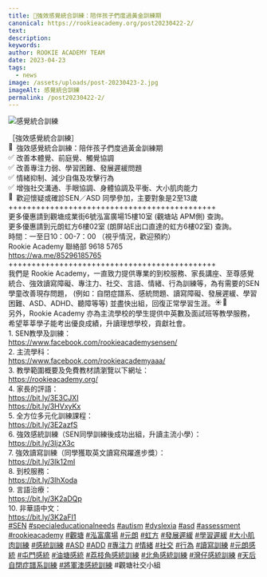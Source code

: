```yaml
---
title: 💛強效感覺統合訓練：陪伴孩子們度過黃金訓練期
canonical: https://rookieacademy.org/post20230422-2/
text: 
description: 
keywords: 
author: ROOKIE ACADEMY TEAM
date: 2023-04-23
tags:
  - news
image: /assets/uploads/post-20230423-2.jpg
imageAlt: 感覺統合訓練
permalink: /post20230422-2/
---
```

![感覺統合訓練](/assets/uploads/post-20230423-3.jpg)
<span class="x193iq5w xeuugli x13faqbe x1vvkbs x1xmvt09 x1lliihq x1s928wv xhkezso x1gmr53x x1cpjm7i x1fgarty x1943h6x xudqn12 x3x7a5m x6prxxf xvq8zen xo1l8bm xzsf02u x1yc453h" dir="auto"><div class="x11i5rnm xat24cr x1mh8g0r x1vvkbs xdj266r x126k92a"><div dir="auto" style="text-align: start;">［強效感覺統合訓練］</div></div><div class="x11i5rnm xat24cr x1mh8g0r x1vvkbs xtlvy1s x126k92a"><div dir="auto" style="text-align: start;"><span class="x3nfvp2 x1j61x8r x1fcty0u xdj266r xhhsvwb xat24cr xgzva0m xxymvpz xlup9mm x1kky2od"><img height="16" width="16" alt="💛" referrerpolicy="origin-when-cross-origin" src="https://static.xx.fbcdn.net/images/emoji.php/v9/t6e/1.5/16/1f49b.png"></span>強效感覺統合訓練：陪伴孩子們度過黃金訓練期</div></div><div class="x11i5rnm xat24cr x1mh8g0r x1vvkbs xtlvy1s x126k92a"><div dir="auto" style="text-align: start;"><span class="x3nfvp2 x1j61x8r x1fcty0u xdj266r xhhsvwb xat24cr xgzva0m xxymvpz xlup9mm x1kky2od"><img height="16" width="16" alt="✅" referrerpolicy="origin-when-cross-origin" src="https://static.xx.fbcdn.net/images/emoji.php/v9/tba/1.5/16/2705.png"></span>改善本體覺、前庭覺、觸覺協調</div></div><div class="x11i5rnm xat24cr x1mh8g0r x1vvkbs xtlvy1s x126k92a"><div dir="auto" style="text-align: start;"><span><a tabindex="-1"></a></span><span class="x3nfvp2 x1j61x8r x1fcty0u xdj266r xhhsvwb xat24cr xgzva0m xxymvpz xlup9mm x1kky2od"><img height="16" width="16" alt="✅" referrerpolicy="origin-when-cross-origin" src="https://static.xx.fbcdn.net/images/emoji.php/v9/tba/1.5/16/2705.png"></span>改善專注力弱、學習困難、發展遲緩問題</div></div><div class="x11i5rnm xat24cr x1mh8g0r x1vvkbs xtlvy1s x126k92a"><div dir="auto" style="text-align: start;"><span class="x3nfvp2 x1j61x8r x1fcty0u xdj266r xhhsvwb xat24cr xgzva0m xxymvpz xlup9mm x1kky2od"><img height="16" width="16" alt="✅" referrerpolicy="origin-when-cross-origin" src="https://static.xx.fbcdn.net/images/emoji.php/v9/tba/1.5/16/2705.png"></span>情緒抑制、減少自傷及攻擊行為</div></div><div class="x11i5rnm xat24cr x1mh8g0r x1vvkbs xtlvy1s x126k92a"><div dir="auto" style="text-align: start;"><span class="x3nfvp2 x1j61x8r x1fcty0u xdj266r xhhsvwb xat24cr xgzva0m xxymvpz xlup9mm x1kky2od"><img height="16" width="16" alt="✅" referrerpolicy="origin-when-cross-origin" src="https://static.xx.fbcdn.net/images/emoji.php/v9/tba/1.5/16/2705.png"></span>增強社交溝通、手眼協調、身體協調及平衡、大小肌肉能力</div></div><div class="x11i5rnm xat24cr x1mh8g0r x1vvkbs xtlvy1s x126k92a"><div dir="auto" style="text-align: start;"><span class="x3nfvp2 x1j61x8r x1fcty0u xdj266r xhhsvwb xat24cr xgzva0m xxymvpz xlup9mm x1kky2od"><img height="16" width="16" alt="🌟" referrerpolicy="origin-when-cross-origin" src="https://static.xx.fbcdn.net/images/emoji.php/v9/t39/1.5/16/1f31f.png"></span>歡迎懷疑或確診SEN／ASD 同學參加，主要對象是2至13歲</div></div><div class="x11i5rnm xat24cr x1mh8g0r x1vvkbs xtlvy1s x126k92a"><div dir="auto" style="text-align: start;">+++++++++++++++++++++++++++++++++++++++++++++</div></div><div class="x11i5rnm xat24cr x1mh8g0r x1vvkbs xtlvy1s x126k92a"><div dir="auto" style="text-align: start;">更多優惠請到觀塘成業街6號泓富廣場15樓10室 (觀塘站 APM側) 查詢。</div></div><div class="x11i5rnm xat24cr x1mh8g0r x1vvkbs xtlvy1s x126k92a"><div dir="auto" style="text-align: start;">更多優惠請到元朗虹方6樓02室 (朗屏站E出口直達的虹方6樓02室) 查詢。</div></div><div class="x11i5rnm xat24cr x1mh8g0r x1vvkbs xtlvy1s x126k92a"><div dir="auto" style="text-align: start;">時間：一至日10：00-7：00 （視乎情況，歡迎預約）</div></div><div class="x11i5rnm xat24cr x1mh8g0r x1vvkbs xtlvy1s x126k92a"><div dir="auto" style="text-align: start;">Rookie Academy 聯絡部 9618 5765 </div></div><div class="x11i5rnm xat24cr x1mh8g0r x1vvkbs xtlvy1s x126k92a"><div dir="auto" style="text-align: start;"><span><a class="x1i10hfl xjbqb8w x6umtig x1b1mbwd xaqea5y xav7gou x9f619 x1ypdohk xt0psk2 xe8uvvx xdj266r x11i5rnm xat24cr x1mh8g0r xexx8yu x4uap5 x18d9i69 xkhd6sd x16tdsg8 x1hl2dhg xggy1nq x1a2a7pz xt0b8zv x1fey0fg" href="https://l.facebook.com/l.php?u=https%3A%2F%2Fwa.me%2F85296185765%3Ffbclid%3DIwAR0ubh1C5-A4HaRNKLEmMp4-xCyNp5IvjInC92Wx8vgS68liEf76TSYP8_0&amp;h=AT3kV37EqK5NkmLsPZI9LM08e1aMzybOkT5encMYg8nhT8vWSko3OxJb2sHs6TFBB0tQU4BPy74pTvBztb8d0Eg01IwWWk-JCT0Lh0Ikp2d67ahSL_8HeyXQMStIC_4ZN7Rd&amp;__tn__=-UK-R&amp;c[0]=AT0JiUHBlA8vTNkdtpLFxF_8InKSOPuSBP4TC3UbJJWjKMsMnHWav5N0b-3Y44sZeXKaPMe9OycmPSdm07vJG8d0GocCX-psu0GyL8ns9p_yK8PN2f5NOFLgEJu3KxNVcnc9YXvD83dvf2zU6bNBoYziu9Cs-h3xSCX3xjRfHIR2ysC504NWdXS0W8zbYy30L1yhbuE4Dxcr" rel="nofollow noopener" role="link" tabindex="0" target="_blank">https://wa.me/85296185765</a></span></div></div><div class="x11i5rnm xat24cr x1mh8g0r x1vvkbs xtlvy1s x126k92a"><div dir="auto" style="text-align: start;">+++++++++++++++++++++++++++++++++++++++++++++</div></div><div class="x11i5rnm xat24cr x1mh8g0r x1vvkbs xtlvy1s x126k92a"><div dir="auto" style="text-align: start;">我們是 Rookie Academy，一直致力提供專業的到校服務、家長講座、至尊感覺統合、強效讀寫障礙、專注力、社交、言語、情緒、行為訓練等，為有需要的SEN學童改善現存問題， (例如：自閉症譜系、感統問題、讀寫障礙、發展遲緩、學習困難、ASD、ADHD、聽障等等) 並盡快出組，回復正常學習生涯。<span class="x3nfvp2 x1j61x8r x1fcty0u xdj266r xhhsvwb xat24cr xgzva0m xxymvpz xlup9mm x1kky2od"><img height="16" width="16" alt="☀️" referrerpolicy="origin-when-cross-origin" src="https://static.xx.fbcdn.net/images/emoji.php/v9/tf4/1.5/16/2600.png"></span><span class="x3nfvp2 x1j61x8r x1fcty0u xdj266r xhhsvwb xat24cr xgzva0m xxymvpz xlup9mm x1kky2od"><img height="16" width="16" alt="🌈" referrerpolicy="origin-when-cross-origin" src="https://static.xx.fbcdn.net/images/emoji.php/v9/t6c/1.5/16/1f308.png"></span></div></div><div class="x11i5rnm xat24cr x1mh8g0r x1vvkbs xtlvy1s x126k92a"><div dir="auto" style="text-align: start;">另外，Rookie Academy 亦為主流學校的學生提供中英數及面試班等教學服務，希望莘莘學子能考出優良成績，升讀理想學校，貢獻社會。</div></div><div class="x11i5rnm xat24cr x1mh8g0r x1vvkbs xtlvy1s x126k92a"><div dir="auto" style="text-align: start;">1. SEN教學及訓練：</div></div><div class="x11i5rnm xat24cr x1mh8g0r x1vvkbs xtlvy1s x126k92a"><div dir="auto" style="text-align: start;"><span><a class="x1i10hfl xjbqb8w x6umtig x1b1mbwd xaqea5y xav7gou x9f619 x1ypdohk xt0psk2 xe8uvvx xdj266r x11i5rnm xat24cr x1mh8g0r xexx8yu x4uap5 x18d9i69 xkhd6sd x16tdsg8 x1hl2dhg xggy1nq x1a2a7pz xt0b8zv x1qq9wsj xo1l8bm" href="https://www.facebook.com/rookieacademysensen/?__cft__[0]=AZXTKMS3kcmlt0zsAMYa5iNgohTITd-cCPXkxyOsz02xkVDa4V7Y3TuL8x8Frg-ZO5ztvh0Wqa692-7FQj57HCjg3gqKTEfXyU83i16YoHFA0zTyT4YHri3DxgosYC1xWdVd2XgvELJTj0ieuF2nj-jIOPTZ1BslPKBOA1WV7uGYzWNEfCYU-OBxgyrGEaDpKd0&amp;__tn__=kK-R" role="link" tabindex="0"><span class="xt0psk2"><span>https://www.facebook.com/rookieacademysensen/</span></span></a></span></div></div><div class="x11i5rnm xat24cr x1mh8g0r x1vvkbs xtlvy1s x126k92a"><div dir="auto" style="text-align: start;">2. 主流學科：</div></div><div class="x11i5rnm xat24cr x1mh8g0r x1vvkbs xtlvy1s x126k92a"><div dir="auto" style="text-align: start;"><span><a class="x1i10hfl xjbqb8w x6umtig x1b1mbwd xaqea5y xav7gou x9f619 x1ypdohk xt0psk2 xe8uvvx xdj266r x11i5rnm xat24cr x1mh8g0r xexx8yu x4uap5 x18d9i69 xkhd6sd x16tdsg8 x1hl2dhg xggy1nq x1a2a7pz xt0b8zv x1qq9wsj xo1l8bm" href="https://www.facebook.com/rookieacademyaaa/?__cft__[0]=AZXTKMS3kcmlt0zsAMYa5iNgohTITd-cCPXkxyOsz02xkVDa4V7Y3TuL8x8Frg-ZO5ztvh0Wqa692-7FQj57HCjg3gqKTEfXyU83i16YoHFA0zTyT4YHri3DxgosYC1xWdVd2XgvELJTj0ieuF2nj-jIOPTZ1BslPKBOA1WV7uGYzWNEfCYU-OBxgyrGEaDpKd0&amp;__tn__=kK-R" role="link" tabindex="0"><span class="xt0psk2"><span>https://www.facebook.com/rookieacademyaaa/</span></span></a></span></div></div><div class="x11i5rnm xat24cr x1mh8g0r x1vvkbs xtlvy1s x126k92a"><div dir="auto" style="text-align: start;">3. 教學範圍概要及免費教材請瀏覽以下網址：</div></div><div class="x11i5rnm xat24cr x1mh8g0r x1vvkbs xtlvy1s x126k92a"><div dir="auto" style="text-align: start;"><span><a class="x1i10hfl xjbqb8w x6umtig x1b1mbwd xaqea5y xav7gou x9f619 x1ypdohk xt0psk2 xe8uvvx xdj266r x11i5rnm xat24cr x1mh8g0r xexx8yu x4uap5 x18d9i69 xkhd6sd x16tdsg8 x1hl2dhg xggy1nq x1a2a7pz xt0b8zv x1fey0fg" href="https://l.facebook.com/l.php?u=https%3A%2F%2Frookieacademy.org%2F%3Ffbclid%3DIwAR3hXYMhuck5rhKZmeGn4UFYEL9vhvgdx8n3QxsAchuPgEULRkzCKgWxtzI&amp;h=AT3aARi1jIB6Fiuo5d55S7GL-AyqEZRrylPxT7TfutpWTI3ZvJLb08XDLiPJpVzDL6-3OMcZjjK_UYcUllQ4wgZdSIvW3r5yIBtfxB40sVJXch6MQ6ak0XZvUo8DYUg3INH6&amp;__tn__=-UK-R&amp;c[0]=AT0JiUHBlA8vTNkdtpLFxF_8InKSOPuSBP4TC3UbJJWjKMsMnHWav5N0b-3Y44sZeXKaPMe9OycmPSdm07vJG8d0GocCX-psu0GyL8ns9p_yK8PN2f5NOFLgEJu3KxNVcnc9YXvD83dvf2zU6bNBoYziu9Cs-h3xSCX3xjRfHIR2ysC504NWdXS0W8zbYy30L1yhbuE4Dxcr" rel="nofollow noopener" role="link" tabindex="0" target="_blank">https://rookieacademy.org/</a></span></div></div><div class="x11i5rnm xat24cr x1mh8g0r x1vvkbs xtlvy1s x126k92a"><div dir="auto" style="text-align: start;">4. 家長的評語：</div></div><div class="x11i5rnm xat24cr x1mh8g0r x1vvkbs xtlvy1s x126k92a"><div dir="auto" style="text-align: start;"><span><a class="x1i10hfl xjbqb8w x6umtig x1b1mbwd xaqea5y xav7gou x9f619 x1ypdohk xt0psk2 xe8uvvx xdj266r x11i5rnm xat24cr x1mh8g0r xexx8yu x4uap5 x18d9i69 xkhd6sd x16tdsg8 x1hl2dhg xggy1nq x1a2a7pz xt0b8zv x1fey0fg" href="https://l.facebook.com/l.php?u=https%3A%2F%2Fbit.ly%2F3E3CJXI%3Ffbclid%3DIwAR2l9ms1yb6cPh0v_rvmJwgAZkR6I2zsPDJ8O37ocluhGIFX3mi2aSLuyCQ&amp;h=AT133grhVuvkKJLyc3vf5zfNmJ3n0XwnAiTChxf4Ehl-k6be1DFa09UTWKmwafdb86dlNDKpaGZj8LgqqroNSvbtzvFXf_UTqTHWKa-LCKa2uOcBhRsRKq6l6LsJBKfZModR&amp;__tn__=-UK-R&amp;c[0]=AT0JiUHBlA8vTNkdtpLFxF_8InKSOPuSBP4TC3UbJJWjKMsMnHWav5N0b-3Y44sZeXKaPMe9OycmPSdm07vJG8d0GocCX-psu0GyL8ns9p_yK8PN2f5NOFLgEJu3KxNVcnc9YXvD83dvf2zU6bNBoYziu9Cs-h3xSCX3xjRfHIR2ysC504NWdXS0W8zbYy30L1yhbuE4Dxcr" rel="nofollow noopener" role="link" tabindex="0" target="_blank">https://bit.ly/3E3CJXI</a></span></div></div><div class="x11i5rnm xat24cr x1mh8g0r x1vvkbs xtlvy1s x126k92a"><div dir="auto" style="text-align: start;"><span><a class="x1i10hfl xjbqb8w x6umtig x1b1mbwd xaqea5y xav7gou x9f619 x1ypdohk xt0psk2 xe8uvvx xdj266r x11i5rnm xat24cr x1mh8g0r xexx8yu x4uap5 x18d9i69 xkhd6sd x16tdsg8 x1hl2dhg xggy1nq x1a2a7pz xt0b8zv x1fey0fg" href="https://l.facebook.com/l.php?u=https%3A%2F%2Fbit.ly%2F3HVxyKx%3Ffbclid%3DIwAR18gw2BbxquYj_q7Y52CNlr0qlPRmy2UMqRgRJCogaaSRnYUtIJtazETJI&amp;h=AT0R1xAnVqgQz5jMdfmKSQAIm7XFgV_qr1qgdHnogwH8WaWzT7sshLadGdmScGCYTJOy29Mkj9w4kvSK88ipL0jyjx7WgMU1QKyE1AWQ_kv9RqEsRNNI0FdLkX-JEiSVh9Dj&amp;__tn__=-UK-R&amp;c[0]=AT0JiUHBlA8vTNkdtpLFxF_8InKSOPuSBP4TC3UbJJWjKMsMnHWav5N0b-3Y44sZeXKaPMe9OycmPSdm07vJG8d0GocCX-psu0GyL8ns9p_yK8PN2f5NOFLgEJu3KxNVcnc9YXvD83dvf2zU6bNBoYziu9Cs-h3xSCX3xjRfHIR2ysC504NWdXS0W8zbYy30L1yhbuE4Dxcr" rel="nofollow noopener" role="link" tabindex="0" target="_blank">https://bit.ly/3HVxyKx</a></span></div></div><div class="x11i5rnm xat24cr x1mh8g0r x1vvkbs xtlvy1s x126k92a"><div dir="auto" style="text-align: start;">5. 全方位多元化訓練課程：</div></div><div class="x11i5rnm xat24cr x1mh8g0r x1vvkbs xtlvy1s x126k92a"><div dir="auto" style="text-align: start;"><span><a class="x1i10hfl xjbqb8w x6umtig x1b1mbwd xaqea5y xav7gou x9f619 x1ypdohk xt0psk2 xe8uvvx xdj266r x11i5rnm xat24cr x1mh8g0r xexx8yu x4uap5 x18d9i69 xkhd6sd x16tdsg8 x1hl2dhg xggy1nq x1a2a7pz xt0b8zv x1fey0fg" href="https://l.facebook.com/l.php?u=https%3A%2F%2Fbit.ly%2F3E2azfS%3Ffbclid%3DIwAR3d--oKbRCdkHyKb9SHeqmlfMHd8vXFm38bou8iUvJc8sRcJJd2kWVl5fA&amp;h=AT0wKuq_K5nkqPlaYVjGkC6AKcDj8IIN7YW2D7mSMrZGgP5UlGa1dq8rL3YNjKfOATlN10bkEZESDln6-E1i6A8-Mb5xjbd7y1bx6cYdoHAGXWrSZgWYruk_ZN4oytOKaiiG&amp;__tn__=-UK-R&amp;c[0]=AT0JiUHBlA8vTNkdtpLFxF_8InKSOPuSBP4TC3UbJJWjKMsMnHWav5N0b-3Y44sZeXKaPMe9OycmPSdm07vJG8d0GocCX-psu0GyL8ns9p_yK8PN2f5NOFLgEJu3KxNVcnc9YXvD83dvf2zU6bNBoYziu9Cs-h3xSCX3xjRfHIR2ysC504NWdXS0W8zbYy30L1yhbuE4Dxcr" rel="nofollow noopener" role="link" tabindex="0" target="_blank">https://bit.ly/3E2azfS</a></span></div></div><div class="x11i5rnm xat24cr x1mh8g0r x1vvkbs xtlvy1s x126k92a"><div dir="auto" style="text-align: start;">6. 強效感統訓練（SEN同學訓練後成功出組，升讀主流小學）：</div></div><div class="x11i5rnm xat24cr x1mh8g0r x1vvkbs xtlvy1s x126k92a"><div dir="auto" style="text-align: start;"><span><a class="x1i10hfl xjbqb8w x6umtig x1b1mbwd xaqea5y xav7gou x9f619 x1ypdohk xt0psk2 xe8uvvx xdj266r x11i5rnm xat24cr x1mh8g0r xexx8yu x4uap5 x18d9i69 xkhd6sd x16tdsg8 x1hl2dhg xggy1nq x1a2a7pz xt0b8zv x1fey0fg" href="https://l.facebook.com/l.php?u=https%3A%2F%2Fbit.ly%2F3IjzX3c%3Ffbclid%3DIwAR1rxtL44Afe-Lu0Tim_VA6yXrF4_ZF7nR28Ig8JFZxNSr6usUctKgcXK-g&amp;h=AT0nNoFW3afr5JWLmvn3nhXzjWSksJfM815GexXoyUtgDKEWOtV3FjhqMrGjD9wN_aBDtAPwJGf4r9OdvYuKJJsZWEZk7uW_cQSeKbQ7XNIpISbLfuZrKFAGs-hRMorcwGeJ&amp;__tn__=-UK-R&amp;c[0]=AT0JiUHBlA8vTNkdtpLFxF_8InKSOPuSBP4TC3UbJJWjKMsMnHWav5N0b-3Y44sZeXKaPMe9OycmPSdm07vJG8d0GocCX-psu0GyL8ns9p_yK8PN2f5NOFLgEJu3KxNVcnc9YXvD83dvf2zU6bNBoYziu9Cs-h3xSCX3xjRfHIR2ysC504NWdXS0W8zbYy30L1yhbuE4Dxcr" rel="nofollow noopener" role="link" tabindex="0" target="_blank">https://bit.ly/3IjzX3c</a></span></div></div><div class="x11i5rnm xat24cr x1mh8g0r x1vvkbs xtlvy1s x126k92a"><div dir="auto" style="text-align: start;">7. 強效讀寫訓練（同學獲取英文讀寫飛躍進步獎）：</div><div dir="auto" style="text-align: start;"><span><a class="x1i10hfl xjbqb8w x6umtig x1b1mbwd xaqea5y xav7gou x9f619 x1ypdohk xt0psk2 xe8uvvx xdj266r x11i5rnm xat24cr x1mh8g0r xexx8yu x4uap5 x18d9i69 xkhd6sd x16tdsg8 x1hl2dhg xggy1nq x1a2a7pz xt0b8zv x1fey0fg" href="https://l.facebook.com/l.php?u=https%3A%2F%2Fbit.ly%2F3Ik12mI%3Ffbclid%3DIwAR3G4kcFyFrkRiaWBqXS0KrIoqSkxhwQZMph8YRdOKGXEmULSz3gzAw6yFY&amp;h=AT28otVikvH9wBUcUOZvRMCePTXoYNYWGSBnWAaX5zEXrukD5Q7EDP3xWAwowzY9KI-iwrSACTb2WZTyhqnnNGtKgMZtJYP3wH_bN7eNncAvW3CcS_p29w73NiklDvxDaYEu&amp;__tn__=-UK-R&amp;c[0]=AT0JiUHBlA8vTNkdtpLFxF_8InKSOPuSBP4TC3UbJJWjKMsMnHWav5N0b-3Y44sZeXKaPMe9OycmPSdm07vJG8d0GocCX-psu0GyL8ns9p_yK8PN2f5NOFLgEJu3KxNVcnc9YXvD83dvf2zU6bNBoYziu9Cs-h3xSCX3xjRfHIR2ysC504NWdXS0W8zbYy30L1yhbuE4Dxcr" rel="nofollow noopener" role="link" tabindex="0" target="_blank">https://bit.ly/3Ik12mI</a></span></div></div><div class="x11i5rnm xat24cr x1mh8g0r x1vvkbs xtlvy1s x126k92a"><div dir="auto" style="text-align: start;">8. 到校服務：</div></div><div class="x11i5rnm xat24cr x1mh8g0r x1vvkbs xtlvy1s x126k92a"><div dir="auto" style="text-align: start;"><span><a class="x1i10hfl xjbqb8w x6umtig x1b1mbwd xaqea5y xav7gou x9f619 x1ypdohk xt0psk2 xe8uvvx xdj266r x11i5rnm xat24cr x1mh8g0r xexx8yu x4uap5 x18d9i69 xkhd6sd x16tdsg8 x1hl2dhg xggy1nq x1a2a7pz xt0b8zv x1fey0fg" href="https://l.facebook.com/l.php?u=https%3A%2F%2Fbit.ly%2F3IhXoda%3Ffbclid%3DIwAR32LGX8zpjVqzm2qMwukGe7pli7zZwE8Kf1npKu5WlODMIEAJoYgKgzgqs&amp;h=AT19dkF4hac67Xn_PUGMgdoXjYhCXJ-mLEcLykUYOVoQlDnS_cxNsTBkE6JUl7jdJzf9yqmMBwD1xBuHg1uDZHB0dU70GZErOLyanGFth3ERXzkQrkEouZPZ1-EYOewfSFXi&amp;__tn__=-UK-R&amp;c[0]=AT0JiUHBlA8vTNkdtpLFxF_8InKSOPuSBP4TC3UbJJWjKMsMnHWav5N0b-3Y44sZeXKaPMe9OycmPSdm07vJG8d0GocCX-psu0GyL8ns9p_yK8PN2f5NOFLgEJu3KxNVcnc9YXvD83dvf2zU6bNBoYziu9Cs-h3xSCX3xjRfHIR2ysC504NWdXS0W8zbYy30L1yhbuE4Dxcr" rel="nofollow noopener" role="link" tabindex="0" target="_blank">https://bit.ly/3IhXoda</a></span></div></div><div class="x11i5rnm xat24cr x1mh8g0r x1vvkbs xtlvy1s x126k92a"><div dir="auto" style="text-align: start;">9. 言語治療：</div></div><div class="x11i5rnm xat24cr x1mh8g0r x1vvkbs xtlvy1s x126k92a"><div dir="auto" style="text-align: start;"><span><a class="x1i10hfl xjbqb8w x6umtig x1b1mbwd xaqea5y xav7gou x9f619 x1ypdohk xt0psk2 xe8uvvx xdj266r x11i5rnm xat24cr x1mh8g0r xexx8yu x4uap5 x18d9i69 xkhd6sd x16tdsg8 x1hl2dhg xggy1nq x1a2a7pz xt0b8zv x1fey0fg" href="https://l.facebook.com/l.php?u=https%3A%2F%2Fbit.ly%2F3K2aDQp%3Ffbclid%3DIwAR1BMBm0vXT_SGsWfXFpvmNJnoqznDD7a-Gg64EXUnbtVFW6L3fpAvWYfvw&amp;h=AT0LlfxCs86ZM_Q7oZ1Rna9gQqaZxytBT-7a-uQ5-YPkABT9MWtK5yNkD9lE8Vqu5LHj11LysaSYnBtwJnub_ssNT8pa6K702TTjskNal5RWOxxjwnCBRRA7WHYgrQ6c1oJ6&amp;__tn__=-UK-R&amp;c[0]=AT0JiUHBlA8vTNkdtpLFxF_8InKSOPuSBP4TC3UbJJWjKMsMnHWav5N0b-3Y44sZeXKaPMe9OycmPSdm07vJG8d0GocCX-psu0GyL8ns9p_yK8PN2f5NOFLgEJu3KxNVcnc9YXvD83dvf2zU6bNBoYziu9Cs-h3xSCX3xjRfHIR2ysC504NWdXS0W8zbYy30L1yhbuE4Dxcr" rel="nofollow noopener" role="link" tabindex="0" target="_blank">https://bit.ly/3K2aDQp</a></span></div></div><div class="x11i5rnm xat24cr x1mh8g0r x1vvkbs xtlvy1s x126k92a"><div dir="auto" style="text-align: start;">10. 非華語中文：</div><div dir="auto" style="text-align: start;"><span><a class="x1i10hfl xjbqb8w x6umtig x1b1mbwd xaqea5y xav7gou x9f619 x1ypdohk xt0psk2 xe8uvvx xdj266r x11i5rnm xat24cr x1mh8g0r xexx8yu x4uap5 x18d9i69 xkhd6sd x16tdsg8 x1hl2dhg xggy1nq x1a2a7pz xt0b8zv x1fey0fg" href="https://l.facebook.com/l.php?u=https%3A%2F%2Fbit.ly%2F3K2aFI1%3Ffbclid%3DIwAR26gGktX1VcnA7fr5rgqKpLouOUDZM-s5b14J9r-DZw0Vxp1uaVut2YG5o&amp;h=AT2oMtdsfWaq3LKHRFI_9PDQV1fSI6j1kZz91Mc7aNxeoocCjsH8ZHhajaytwiyzzOcu8e3-d_GzwVATZibv2B5ckQgNTal8kbQQlKn450Ly_pPNDdfm2Txgtw9gRxrBLw5m&amp;__tn__=-UK-R&amp;c[0]=AT0JiUHBlA8vTNkdtpLFxF_8InKSOPuSBP4TC3UbJJWjKMsMnHWav5N0b-3Y44sZeXKaPMe9OycmPSdm07vJG8d0GocCX-psu0GyL8ns9p_yK8PN2f5NOFLgEJu3KxNVcnc9YXvD83dvf2zU6bNBoYziu9Cs-h3xSCX3xjRfHIR2ysC504NWdXS0W8zbYy30L1yhbuE4Dxcr" rel="nofollow noopener" role="link" tabindex="0" target="_blank">https://bit.ly/3K2aFI1</a></span></div></div><div class="x11i5rnm xat24cr x1mh8g0r x1vvkbs xtlvy1s x126k92a"><div dir="auto" style="text-align: start;"><span><a class="x1i10hfl xjbqb8w x6umtig x1b1mbwd xaqea5y xav7gou x9f619 x1ypdohk xt0psk2 xe8uvvx xdj266r x11i5rnm xat24cr x1mh8g0r xexx8yu x4uap5 x18d9i69 xkhd6sd x16tdsg8 x1hl2dhg xggy1nq x1a2a7pz xt0b8zv x1qq9wsj xo1l8bm" href="https://www.facebook.com/hashtag/sen?__eep__=6&amp;__cft__[0]=AZXTKMS3kcmlt0zsAMYa5iNgohTITd-cCPXkxyOsz02xkVDa4V7Y3TuL8x8Frg-ZO5ztvh0Wqa692-7FQj57HCjg3gqKTEfXyU83i16YoHFA0zTyT4YHri3DxgosYC1xWdVd2XgvELJTj0ieuF2nj-jIOPTZ1BslPKBOA1WV7uGYzWNEfCYU-OBxgyrGEaDpKd0&amp;__tn__=*NK-R" role="link" tabindex="0">#SEN</a></span> <span><a class="x1i10hfl xjbqb8w x6umtig x1b1mbwd xaqea5y xav7gou x9f619 x1ypdohk xt0psk2 xe8uvvx xdj266r x11i5rnm xat24cr x1mh8g0r xexx8yu x4uap5 x18d9i69 xkhd6sd x16tdsg8 x1hl2dhg xggy1nq x1a2a7pz xt0b8zv x1qq9wsj xo1l8bm" href="https://www.facebook.com/hashtag/specialeducationalneeds?__eep__=6&amp;__cft__[0]=AZXTKMS3kcmlt0zsAMYa5iNgohTITd-cCPXkxyOsz02xkVDa4V7Y3TuL8x8Frg-ZO5ztvh0Wqa692-7FQj57HCjg3gqKTEfXyU83i16YoHFA0zTyT4YHri3DxgosYC1xWdVd2XgvELJTj0ieuF2nj-jIOPTZ1BslPKBOA1WV7uGYzWNEfCYU-OBxgyrGEaDpKd0&amp;__tn__=*NK-R" role="link" tabindex="0">#specialeducationalneeds</a></span> <span><a class="x1i10hfl xjbqb8w x6umtig x1b1mbwd xaqea5y xav7gou x9f619 x1ypdohk xt0psk2 xe8uvvx xdj266r x11i5rnm xat24cr x1mh8g0r xexx8yu x4uap5 x18d9i69 xkhd6sd x16tdsg8 x1hl2dhg xggy1nq x1a2a7pz xt0b8zv x1qq9wsj xo1l8bm" href="https://www.facebook.com/hashtag/autism?__eep__=6&amp;__cft__[0]=AZXTKMS3kcmlt0zsAMYa5iNgohTITd-cCPXkxyOsz02xkVDa4V7Y3TuL8x8Frg-ZO5ztvh0Wqa692-7FQj57HCjg3gqKTEfXyU83i16YoHFA0zTyT4YHri3DxgosYC1xWdVd2XgvELJTj0ieuF2nj-jIOPTZ1BslPKBOA1WV7uGYzWNEfCYU-OBxgyrGEaDpKd0&amp;__tn__=*NK-R" role="link" tabindex="0">#autism</a></span> <span><a class="x1i10hfl xjbqb8w x6umtig x1b1mbwd xaqea5y xav7gou x9f619 x1ypdohk xt0psk2 xe8uvvx xdj266r x11i5rnm xat24cr x1mh8g0r xexx8yu x4uap5 x18d9i69 xkhd6sd x16tdsg8 x1hl2dhg xggy1nq x1a2a7pz xt0b8zv x1qq9wsj xo1l8bm" href="https://www.facebook.com/hashtag/dyslexia?__eep__=6&amp;__cft__[0]=AZXTKMS3kcmlt0zsAMYa5iNgohTITd-cCPXkxyOsz02xkVDa4V7Y3TuL8x8Frg-ZO5ztvh0Wqa692-7FQj57HCjg3gqKTEfXyU83i16YoHFA0zTyT4YHri3DxgosYC1xWdVd2XgvELJTj0ieuF2nj-jIOPTZ1BslPKBOA1WV7uGYzWNEfCYU-OBxgyrGEaDpKd0&amp;__tn__=*NK-R" role="link" tabindex="0">#dyslexia</a></span> <span><a class="x1i10hfl xjbqb8w x6umtig x1b1mbwd xaqea5y xav7gou x9f619 x1ypdohk xt0psk2 xe8uvvx xdj266r x11i5rnm xat24cr x1mh8g0r xexx8yu x4uap5 x18d9i69 xkhd6sd x16tdsg8 x1hl2dhg xggy1nq x1a2a7pz xt0b8zv x1qq9wsj xo1l8bm" href="https://www.facebook.com/hashtag/asd?__eep__=6&amp;__cft__[0]=AZXTKMS3kcmlt0zsAMYa5iNgohTITd-cCPXkxyOsz02xkVDa4V7Y3TuL8x8Frg-ZO5ztvh0Wqa692-7FQj57HCjg3gqKTEfXyU83i16YoHFA0zTyT4YHri3DxgosYC1xWdVd2XgvELJTj0ieuF2nj-jIOPTZ1BslPKBOA1WV7uGYzWNEfCYU-OBxgyrGEaDpKd0&amp;__tn__=*NK-R" role="link" tabindex="0">#asd</a></span> <span><a class="x1i10hfl xjbqb8w x6umtig x1b1mbwd xaqea5y xav7gou x9f619 x1ypdohk xt0psk2 xe8uvvx xdj266r x11i5rnm xat24cr x1mh8g0r xexx8yu x4uap5 x18d9i69 xkhd6sd x16tdsg8 x1hl2dhg xggy1nq x1a2a7pz xt0b8zv x1qq9wsj xo1l8bm" href="https://www.facebook.com/hashtag/assessment?__eep__=6&amp;__cft__[0]=AZXTKMS3kcmlt0zsAMYa5iNgohTITd-cCPXkxyOsz02xkVDa4V7Y3TuL8x8Frg-ZO5ztvh0Wqa692-7FQj57HCjg3gqKTEfXyU83i16YoHFA0zTyT4YHri3DxgosYC1xWdVd2XgvELJTj0ieuF2nj-jIOPTZ1BslPKBOA1WV7uGYzWNEfCYU-OBxgyrGEaDpKd0&amp;__tn__=*NK-R" role="link" tabindex="0">#assessment</a></span> <span><a class="x1i10hfl xjbqb8w x6umtig x1b1mbwd xaqea5y xav7gou x9f619 x1ypdohk xt0psk2 xe8uvvx xdj266r x11i5rnm xat24cr x1mh8g0r xexx8yu x4uap5 x18d9i69 xkhd6sd x16tdsg8 x1hl2dhg xggy1nq x1a2a7pz xt0b8zv x1qq9wsj xo1l8bm" href="https://www.facebook.com/hashtag/rookieacademy?__eep__=6&amp;__cft__[0]=AZXTKMS3kcmlt0zsAMYa5iNgohTITd-cCPXkxyOsz02xkVDa4V7Y3TuL8x8Frg-ZO5ztvh0Wqa692-7FQj57HCjg3gqKTEfXyU83i16YoHFA0zTyT4YHri3DxgosYC1xWdVd2XgvELJTj0ieuF2nj-jIOPTZ1BslPKBOA1WV7uGYzWNEfCYU-OBxgyrGEaDpKd0&amp;__tn__=*NK-R" role="link" tabindex="0">#rookieacademy</a></span> <span><a class="x1i10hfl xjbqb8w x6umtig x1b1mbwd xaqea5y xav7gou x9f619 x1ypdohk xt0psk2 xe8uvvx xdj266r x11i5rnm xat24cr x1mh8g0r xexx8yu x4uap5 x18d9i69 xkhd6sd x16tdsg8 x1hl2dhg xggy1nq x1a2a7pz xt0b8zv x1qq9wsj xo1l8bm" href="https://www.facebook.com/hashtag/%E8%A7%80%E5%A1%98?__eep__=6&amp;__cft__[0]=AZXTKMS3kcmlt0zsAMYa5iNgohTITd-cCPXkxyOsz02xkVDa4V7Y3TuL8x8Frg-ZO5ztvh0Wqa692-7FQj57HCjg3gqKTEfXyU83i16YoHFA0zTyT4YHri3DxgosYC1xWdVd2XgvELJTj0ieuF2nj-jIOPTZ1BslPKBOA1WV7uGYzWNEfCYU-OBxgyrGEaDpKd0&amp;__tn__=*NK-R" role="link" tabindex="0">#觀塘</a></span> <span><a class="x1i10hfl xjbqb8w x6umtig x1b1mbwd xaqea5y xav7gou x9f619 x1ypdohk xt0psk2 xe8uvvx xdj266r x11i5rnm xat24cr x1mh8g0r xexx8yu x4uap5 x18d9i69 xkhd6sd x16tdsg8 x1hl2dhg xggy1nq x1a2a7pz xt0b8zv x1qq9wsj xo1l8bm" href="https://www.facebook.com/hashtag/%E6%B3%93%E5%AF%8C%E5%BB%A3%E5%A0%B4?__eep__=6&amp;__cft__[0]=AZXTKMS3kcmlt0zsAMYa5iNgohTITd-cCPXkxyOsz02xkVDa4V7Y3TuL8x8Frg-ZO5ztvh0Wqa692-7FQj57HCjg3gqKTEfXyU83i16YoHFA0zTyT4YHri3DxgosYC1xWdVd2XgvELJTj0ieuF2nj-jIOPTZ1BslPKBOA1WV7uGYzWNEfCYU-OBxgyrGEaDpKd0&amp;__tn__=*NK-R" role="link" tabindex="0">#泓富廣場</a></span> <span><a class="x1i10hfl xjbqb8w x6umtig x1b1mbwd xaqea5y xav7gou x9f619 x1ypdohk xt0psk2 xe8uvvx xdj266r x11i5rnm xat24cr x1mh8g0r xexx8yu x4uap5 x18d9i69 xkhd6sd x16tdsg8 x1hl2dhg xggy1nq x1a2a7pz xt0b8zv x1qq9wsj xo1l8bm" href="https://www.facebook.com/hashtag/%E5%85%83%E6%9C%97?__eep__=6&amp;__cft__[0]=AZXTKMS3kcmlt0zsAMYa5iNgohTITd-cCPXkxyOsz02xkVDa4V7Y3TuL8x8Frg-ZO5ztvh0Wqa692-7FQj57HCjg3gqKTEfXyU83i16YoHFA0zTyT4YHri3DxgosYC1xWdVd2XgvELJTj0ieuF2nj-jIOPTZ1BslPKBOA1WV7uGYzWNEfCYU-OBxgyrGEaDpKd0&amp;__tn__=*NK-R" role="link" tabindex="0">#元朗</a></span> <span><a class="x1i10hfl xjbqb8w x6umtig x1b1mbwd xaqea5y xav7gou x9f619 x1ypdohk xt0psk2 xe8uvvx xdj266r x11i5rnm xat24cr x1mh8g0r xexx8yu x4uap5 x18d9i69 xkhd6sd x16tdsg8 x1hl2dhg xggy1nq x1a2a7pz xt0b8zv x1qq9wsj xo1l8bm" href="https://www.facebook.com/hashtag/%E8%99%B9%E6%96%B9?__eep__=6&amp;__cft__[0]=AZXTKMS3kcmlt0zsAMYa5iNgohTITd-cCPXkxyOsz02xkVDa4V7Y3TuL8x8Frg-ZO5ztvh0Wqa692-7FQj57HCjg3gqKTEfXyU83i16YoHFA0zTyT4YHri3DxgosYC1xWdVd2XgvELJTj0ieuF2nj-jIOPTZ1BslPKBOA1WV7uGYzWNEfCYU-OBxgyrGEaDpKd0&amp;__tn__=*NK-R" role="link" tabindex="0">#虹方</a></span> <span><a class="x1i10hfl xjbqb8w x6umtig x1b1mbwd xaqea5y xav7gou x9f619 x1ypdohk xt0psk2 xe8uvvx xdj266r x11i5rnm xat24cr x1mh8g0r xexx8yu x4uap5 x18d9i69 xkhd6sd x16tdsg8 x1hl2dhg xggy1nq x1a2a7pz xt0b8zv x1qq9wsj xo1l8bm" href="https://www.facebook.com/hashtag/%E7%99%BC%E5%B1%95%E9%81%B2%E7%B7%A9?__eep__=6&amp;__cft__[0]=AZXTKMS3kcmlt0zsAMYa5iNgohTITd-cCPXkxyOsz02xkVDa4V7Y3TuL8x8Frg-ZO5ztvh0Wqa692-7FQj57HCjg3gqKTEfXyU83i16YoHFA0zTyT4YHri3DxgosYC1xWdVd2XgvELJTj0ieuF2nj-jIOPTZ1BslPKBOA1WV7uGYzWNEfCYU-OBxgyrGEaDpKd0&amp;__tn__=*NK-R" role="link" tabindex="0">#發展遲緩</a></span> <span><a class="x1i10hfl xjbqb8w x6umtig x1b1mbwd xaqea5y xav7gou x9f619 x1ypdohk xt0psk2 xe8uvvx xdj266r x11i5rnm xat24cr x1mh8g0r xexx8yu x4uap5 x18d9i69 xkhd6sd x16tdsg8 x1hl2dhg xggy1nq x1a2a7pz xt0b8zv x1qq9wsj xo1l8bm" href="https://www.facebook.com/hashtag/%E5%AD%B8%E7%BF%92%E9%81%B2%E7%B7%A9?__eep__=6&amp;__cft__[0]=AZXTKMS3kcmlt0zsAMYa5iNgohTITd-cCPXkxyOsz02xkVDa4V7Y3TuL8x8Frg-ZO5ztvh0Wqa692-7FQj57HCjg3gqKTEfXyU83i16YoHFA0zTyT4YHri3DxgosYC1xWdVd2XgvELJTj0ieuF2nj-jIOPTZ1BslPKBOA1WV7uGYzWNEfCYU-OBxgyrGEaDpKd0&amp;__tn__=*NK-R" role="link" tabindex="0">#學習遲緩</a></span> <span><a class="x1i10hfl xjbqb8w x6umtig x1b1mbwd xaqea5y xav7gou x9f619 x1ypdohk xt0psk2 xe8uvvx xdj266r x11i5rnm xat24cr x1mh8g0r xexx8yu x4uap5 x18d9i69 xkhd6sd x16tdsg8 x1hl2dhg xggy1nq x1a2a7pz xt0b8zv x1qq9wsj xo1l8bm" href="https://www.facebook.com/hashtag/%E5%A4%A7%E5%B0%8F%E8%82%8C%E8%82%89%E8%A8%93%E7%B7%B4?__eep__=6&amp;__cft__[0]=AZXTKMS3kcmlt0zsAMYa5iNgohTITd-cCPXkxyOsz02xkVDa4V7Y3TuL8x8Frg-ZO5ztvh0Wqa692-7FQj57HCjg3gqKTEfXyU83i16YoHFA0zTyT4YHri3DxgosYC1xWdVd2XgvELJTj0ieuF2nj-jIOPTZ1BslPKBOA1WV7uGYzWNEfCYU-OBxgyrGEaDpKd0&amp;__tn__=*NK-R" role="link" tabindex="0">#大小肌肉訓練</a></span> <span><a class="x1i10hfl xjbqb8w x6umtig x1b1mbwd xaqea5y xav7gou x9f619 x1ypdohk xt0psk2 xe8uvvx xdj266r x11i5rnm xat24cr x1mh8g0r xexx8yu x4uap5 x18d9i69 xkhd6sd x16tdsg8 x1hl2dhg xggy1nq x1a2a7pz xt0b8zv x1qq9wsj xo1l8bm" href="https://www.facebook.com/hashtag/%E6%84%9F%E7%B5%B1%E8%A8%93%E7%B7%B4?__eep__=6&amp;__cft__[0]=AZXTKMS3kcmlt0zsAMYa5iNgohTITd-cCPXkxyOsz02xkVDa4V7Y3TuL8x8Frg-ZO5ztvh0Wqa692-7FQj57HCjg3gqKTEfXyU83i16YoHFA0zTyT4YHri3DxgosYC1xWdVd2XgvELJTj0ieuF2nj-jIOPTZ1BslPKBOA1WV7uGYzWNEfCYU-OBxgyrGEaDpKd0&amp;__tn__=*NK-R" role="link" tabindex="0">#感統訓練</a></span> <span><a class="x1i10hfl xjbqb8w x6umtig x1b1mbwd xaqea5y xav7gou x9f619 x1ypdohk xt0psk2 xe8uvvx xdj266r x11i5rnm xat24cr x1mh8g0r xexx8yu x4uap5 x18d9i69 xkhd6sd x16tdsg8 x1hl2dhg xggy1nq x1a2a7pz xt0b8zv x1qq9wsj xo1l8bm" href="https://www.facebook.com/hashtag/asd?__eep__=6&amp;__cft__[0]=AZXTKMS3kcmlt0zsAMYa5iNgohTITd-cCPXkxyOsz02xkVDa4V7Y3TuL8x8Frg-ZO5ztvh0Wqa692-7FQj57HCjg3gqKTEfXyU83i16YoHFA0zTyT4YHri3DxgosYC1xWdVd2XgvELJTj0ieuF2nj-jIOPTZ1BslPKBOA1WV7uGYzWNEfCYU-OBxgyrGEaDpKd0&amp;__tn__=*NK-R" role="link" tabindex="0">#ASD</a></span> <span><a class="x1i10hfl xjbqb8w x6umtig x1b1mbwd xaqea5y xav7gou x9f619 x1ypdohk xt0psk2 xe8uvvx xdj266r x11i5rnm xat24cr x1mh8g0r xexx8yu x4uap5 x18d9i69 xkhd6sd x16tdsg8 x1hl2dhg xggy1nq x1a2a7pz xt0b8zv x1qq9wsj xo1l8bm" href="https://www.facebook.com/hashtag/add?__eep__=6&amp;__cft__[0]=AZXTKMS3kcmlt0zsAMYa5iNgohTITd-cCPXkxyOsz02xkVDa4V7Y3TuL8x8Frg-ZO5ztvh0Wqa692-7FQj57HCjg3gqKTEfXyU83i16YoHFA0zTyT4YHri3DxgosYC1xWdVd2XgvELJTj0ieuF2nj-jIOPTZ1BslPKBOA1WV7uGYzWNEfCYU-OBxgyrGEaDpKd0&amp;__tn__=*NK-R" role="link" tabindex="0">#ADD</a></span> <span><a class="x1i10hfl xjbqb8w x6umtig x1b1mbwd xaqea5y xav7gou x9f619 x1ypdohk xt0psk2 xe8uvvx xdj266r x11i5rnm xat24cr x1mh8g0r xexx8yu x4uap5 x18d9i69 xkhd6sd x16tdsg8 x1hl2dhg xggy1nq x1a2a7pz xt0b8zv x1qq9wsj xo1l8bm" href="https://www.facebook.com/hashtag/%E5%B0%88%E6%B3%A8%E5%8A%9B?__eep__=6&amp;__cft__[0]=AZXTKMS3kcmlt0zsAMYa5iNgohTITd-cCPXkxyOsz02xkVDa4V7Y3TuL8x8Frg-ZO5ztvh0Wqa692-7FQj57HCjg3gqKTEfXyU83i16YoHFA0zTyT4YHri3DxgosYC1xWdVd2XgvELJTj0ieuF2nj-jIOPTZ1BslPKBOA1WV7uGYzWNEfCYU-OBxgyrGEaDpKd0&amp;__tn__=*NK-R" role="link" tabindex="0">#專注力</a></span> <span><a class="x1i10hfl xjbqb8w x6umtig x1b1mbwd xaqea5y xav7gou x9f619 x1ypdohk xt0psk2 xe8uvvx xdj266r x11i5rnm xat24cr x1mh8g0r xexx8yu x4uap5 x18d9i69 xkhd6sd x16tdsg8 x1hl2dhg xggy1nq x1a2a7pz xt0b8zv x1qq9wsj xo1l8bm" href="https://www.facebook.com/hashtag/%E6%83%85%E7%B7%92?__eep__=6&amp;__cft__[0]=AZXTKMS3kcmlt0zsAMYa5iNgohTITd-cCPXkxyOsz02xkVDa4V7Y3TuL8x8Frg-ZO5ztvh0Wqa692-7FQj57HCjg3gqKTEfXyU83i16YoHFA0zTyT4YHri3DxgosYC1xWdVd2XgvELJTj0ieuF2nj-jIOPTZ1BslPKBOA1WV7uGYzWNEfCYU-OBxgyrGEaDpKd0&amp;__tn__=*NK-R" role="link" tabindex="0">#情緒</a></span> <span><a class="x1i10hfl xjbqb8w x6umtig x1b1mbwd xaqea5y xav7gou x9f619 x1ypdohk xt0psk2 xe8uvvx xdj266r x11i5rnm xat24cr x1mh8g0r xexx8yu x4uap5 x18d9i69 xkhd6sd x16tdsg8 x1hl2dhg xggy1nq x1a2a7pz xt0b8zv x1qq9wsj xo1l8bm" href="https://www.facebook.com/hashtag/%E7%A4%BE%E4%BA%A4?__eep__=6&amp;__cft__[0]=AZXTKMS3kcmlt0zsAMYa5iNgohTITd-cCPXkxyOsz02xkVDa4V7Y3TuL8x8Frg-ZO5ztvh0Wqa692-7FQj57HCjg3gqKTEfXyU83i16YoHFA0zTyT4YHri3DxgosYC1xWdVd2XgvELJTj0ieuF2nj-jIOPTZ1BslPKBOA1WV7uGYzWNEfCYU-OBxgyrGEaDpKd0&amp;__tn__=*NK-R" role="link" tabindex="0">#社交</a></span> <span><a class="x1i10hfl xjbqb8w x6umtig x1b1mbwd xaqea5y xav7gou x9f619 x1ypdohk xt0psk2 xe8uvvx xdj266r x11i5rnm xat24cr x1mh8g0r xexx8yu x4uap5 x18d9i69 xkhd6sd x16tdsg8 x1hl2dhg xggy1nq x1a2a7pz xt0b8zv x1qq9wsj xo1l8bm" href="https://www.facebook.com/hashtag/%E8%A1%8C%E7%82%BA?__eep__=6&amp;__cft__[0]=AZXTKMS3kcmlt0zsAMYa5iNgohTITd-cCPXkxyOsz02xkVDa4V7Y3TuL8x8Frg-ZO5ztvh0Wqa692-7FQj57HCjg3gqKTEfXyU83i16YoHFA0zTyT4YHri3DxgosYC1xWdVd2XgvELJTj0ieuF2nj-jIOPTZ1BslPKBOA1WV7uGYzWNEfCYU-OBxgyrGEaDpKd0&amp;__tn__=*NK-R" role="link" tabindex="0">#行為</a></span> <span><a class="x1i10hfl xjbqb8w x6umtig x1b1mbwd xaqea5y xav7gou x9f619 x1ypdohk xt0psk2 xe8uvvx xdj266r x11i5rnm xat24cr x1mh8g0r xexx8yu x4uap5 x18d9i69 xkhd6sd x16tdsg8 x1hl2dhg xggy1nq x1a2a7pz xt0b8zv x1qq9wsj xo1l8bm" href="https://www.facebook.com/hashtag/%E8%AE%80%E5%AF%AB%E8%A8%93%E7%B7%B4?__eep__=6&amp;__cft__[0]=AZXTKMS3kcmlt0zsAMYa5iNgohTITd-cCPXkxyOsz02xkVDa4V7Y3TuL8x8Frg-ZO5ztvh0Wqa692-7FQj57HCjg3gqKTEfXyU83i16YoHFA0zTyT4YHri3DxgosYC1xWdVd2XgvELJTj0ieuF2nj-jIOPTZ1BslPKBOA1WV7uGYzWNEfCYU-OBxgyrGEaDpKd0&amp;__tn__=*NK-R" role="link" tabindex="0">#讀寫訓練</a></span> <span><a class="x1i10hfl xjbqb8w x6umtig x1b1mbwd xaqea5y xav7gou x9f619 x1ypdohk xt0psk2 xe8uvvx xdj266r x11i5rnm xat24cr x1mh8g0r xexx8yu x4uap5 x18d9i69 xkhd6sd x16tdsg8 x1hl2dhg xggy1nq x1a2a7pz xt0b8zv x1qq9wsj xo1l8bm" href="https://www.facebook.com/hashtag/%E5%85%83%E6%9C%97%E6%84%9F%E7%B5%B1?__eep__=6&amp;__cft__[0]=AZXTKMS3kcmlt0zsAMYa5iNgohTITd-cCPXkxyOsz02xkVDa4V7Y3TuL8x8Frg-ZO5ztvh0Wqa692-7FQj57HCjg3gqKTEfXyU83i16YoHFA0zTyT4YHri3DxgosYC1xWdVd2XgvELJTj0ieuF2nj-jIOPTZ1BslPKBOA1WV7uGYzWNEfCYU-OBxgyrGEaDpKd0&amp;__tn__=*NK-R" role="link" tabindex="0">#元朗感統</a></span> <span><a class="x1i10hfl xjbqb8w x6umtig x1b1mbwd xaqea5y xav7gou x9f619 x1ypdohk xt0psk2 xe8uvvx xdj266r x11i5rnm xat24cr x1mh8g0r xexx8yu x4uap5 x18d9i69 xkhd6sd x16tdsg8 x1hl2dhg xggy1nq x1a2a7pz xt0b8zv x1qq9wsj xo1l8bm" href="https://www.facebook.com/hashtag/%E5%B1%AF%E9%96%80%E6%84%9F%E7%B5%B1?__eep__=6&amp;__cft__[0]=AZXTKMS3kcmlt0zsAMYa5iNgohTITd-cCPXkxyOsz02xkVDa4V7Y3TuL8x8Frg-ZO5ztvh0Wqa692-7FQj57HCjg3gqKTEfXyU83i16YoHFA0zTyT4YHri3DxgosYC1xWdVd2XgvELJTj0ieuF2nj-jIOPTZ1BslPKBOA1WV7uGYzWNEfCYU-OBxgyrGEaDpKd0&amp;__tn__=*NK-R" role="link" tabindex="0">#屯門感統</a></span> <span><a class="x1i10hfl xjbqb8w x6umtig x1b1mbwd xaqea5y xav7gou x9f619 x1ypdohk xt0psk2 xe8uvvx xdj266r x11i5rnm xat24cr x1mh8g0r xexx8yu x4uap5 x18d9i69 xkhd6sd x16tdsg8 x1hl2dhg xggy1nq x1a2a7pz xt0b8zv x1qq9wsj xo1l8bm" href="https://www.facebook.com/hashtag/%E6%B2%B9%E5%A1%98%E6%84%9F%E7%B5%B1?__eep__=6&amp;__cft__[0]=AZXTKMS3kcmlt0zsAMYa5iNgohTITd-cCPXkxyOsz02xkVDa4V7Y3TuL8x8Frg-ZO5ztvh0Wqa692-7FQj57HCjg3gqKTEfXyU83i16YoHFA0zTyT4YHri3DxgosYC1xWdVd2XgvELJTj0ieuF2nj-jIOPTZ1BslPKBOA1WV7uGYzWNEfCYU-OBxgyrGEaDpKd0&amp;__tn__=*NK-R" role="link" tabindex="0">#油塘感統</a></span> <span><a class="x1i10hfl xjbqb8w x6umtig x1b1mbwd xaqea5y xav7gou x9f619 x1ypdohk xt0psk2 xe8uvvx xdj266r x11i5rnm xat24cr x1mh8g0r xexx8yu x4uap5 x18d9i69 xkhd6sd x16tdsg8 x1hl2dhg xggy1nq x1a2a7pz xt0b8zv x1qq9wsj xo1l8bm" href="https://www.facebook.com/hashtag/%E8%8D%94%E6%9E%9D%E8%A7%92%E6%84%9F%E7%B5%B1%E8%A8%93%E7%B7%B4?__eep__=6&amp;__cft__[0]=AZXTKMS3kcmlt0zsAMYa5iNgohTITd-cCPXkxyOsz02xkVDa4V7Y3TuL8x8Frg-ZO5ztvh0Wqa692-7FQj57HCjg3gqKTEfXyU83i16YoHFA0zTyT4YHri3DxgosYC1xWdVd2XgvELJTj0ieuF2nj-jIOPTZ1BslPKBOA1WV7uGYzWNEfCYU-OBxgyrGEaDpKd0&amp;__tn__=*NK-R" role="link" tabindex="0">#荔枝角感統訓練</a></span> <span><a class="x1i10hfl xjbqb8w x6umtig x1b1mbwd xaqea5y xav7gou x9f619 x1ypdohk xt0psk2 xe8uvvx xdj266r x11i5rnm xat24cr x1mh8g0r xexx8yu x4uap5 x18d9i69 xkhd6sd x16tdsg8 x1hl2dhg xggy1nq x1a2a7pz xt0b8zv x1qq9wsj xo1l8bm" href="https://www.facebook.com/hashtag/%E5%8C%97%E8%A7%92%E6%84%9F%E7%B5%B1%E8%A8%93%E7%B7%B4?__eep__=6&amp;__cft__[0]=AZXTKMS3kcmlt0zsAMYa5iNgohTITd-cCPXkxyOsz02xkVDa4V7Y3TuL8x8Frg-ZO5ztvh0Wqa692-7FQj57HCjg3gqKTEfXyU83i16YoHFA0zTyT4YHri3DxgosYC1xWdVd2XgvELJTj0ieuF2nj-jIOPTZ1BslPKBOA1WV7uGYzWNEfCYU-OBxgyrGEaDpKd0&amp;__tn__=*NK-R" role="link" tabindex="0">#北角感統訓練</a></span> <span><a class="x1i10hfl xjbqb8w x6umtig x1b1mbwd xaqea5y xav7gou x9f619 x1ypdohk xt0psk2 xe8uvvx xdj266r x11i5rnm xat24cr x1mh8g0r xexx8yu x4uap5 x18d9i69 xkhd6sd x16tdsg8 x1hl2dhg xggy1nq x1a2a7pz xt0b8zv x1qq9wsj xo1l8bm" href="https://www.facebook.com/hashtag/%E7%81%A3%E4%BB%94%E6%84%9F%E7%B5%B1%E8%A8%93%E7%B7%B4?__eep__=6&amp;__cft__[0]=AZXTKMS3kcmlt0zsAMYa5iNgohTITd-cCPXkxyOsz02xkVDa4V7Y3TuL8x8Frg-ZO5ztvh0Wqa692-7FQj57HCjg3gqKTEfXyU83i16YoHFA0zTyT4YHri3DxgosYC1xWdVd2XgvELJTj0ieuF2nj-jIOPTZ1BslPKBOA1WV7uGYzWNEfCYU-OBxgyrGEaDpKd0&amp;__tn__=*NK-R" role="link" tabindex="0">#灣仔感統訓練</a></span> <span><a class="x1i10hfl xjbqb8w x6umtig x1b1mbwd xaqea5y xav7gou x9f619 x1ypdohk xt0psk2 xe8uvvx xdj266r x11i5rnm xat24cr x1mh8g0r xexx8yu x4uap5 x18d9i69 xkhd6sd x16tdsg8 x1hl2dhg xggy1nq x1a2a7pz xt0b8zv x1qq9wsj xo1l8bm" href="https://www.facebook.com/hashtag/%E5%A4%A9%E5%90%8E%E8%87%AA%E9%96%89%E7%97%87%E8%AD%9C%E7%B3%BB%E8%A8%93%E7%B7%B4?__eep__=6&amp;__cft__[0]=AZXTKMS3kcmlt0zsAMYa5iNgohTITd-cCPXkxyOsz02xkVDa4V7Y3TuL8x8Frg-ZO5ztvh0Wqa692-7FQj57HCjg3gqKTEfXyU83i16YoHFA0zTyT4YHri3DxgosYC1xWdVd2XgvELJTj0ieuF2nj-jIOPTZ1BslPKBOA1WV7uGYzWNEfCYU-OBxgyrGEaDpKd0&amp;__tn__=*NK-R" role="link" tabindex="0">#天后自閉症譜系訓練</a></span> <span><a class="x1i10hfl xjbqb8w x6umtig x1b1mbwd xaqea5y xav7gou x9f619 x1ypdohk xt0psk2 xe8uvvx xdj266r x11i5rnm xat24cr x1mh8g0r xexx8yu x4uap5 x18d9i69 xkhd6sd x16tdsg8 x1hl2dhg xggy1nq x1a2a7pz xt0b8zv x1qq9wsj xo1l8bm" href="https://www.facebook.com/hashtag/%E5%B0%87%E8%BB%8D%E6%BE%B3%E6%84%9F%E7%B5%B1%E8%A8%93%E7%B7%B4?__eep__=6&amp;__cft__[0]=AZXTKMS3kcmlt0zsAMYa5iNgohTITd-cCPXkxyOsz02xkVDa4V7Y3TuL8x8Frg-ZO5ztvh0Wqa692-7FQj57HCjg3gqKTEfXyU83i16YoHFA0zTyT4YHri3DxgosYC1xWdVd2XgvELJTj0ieuF2nj-jIOPTZ1BslPKBOA1WV7uGYzWNEfCYU-OBxgyrGEaDpKd0&amp;__tn__=*NK-R" role="link" tabindex="0">#將軍澳感統訓練</a></span> #觀塘社交小組</div></div></span>
